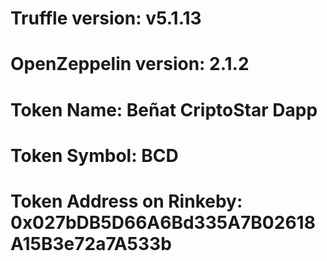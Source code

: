 # Truffle version: v5.1.13
# OpenZeppelin version: 2.1.2
# Token Name: Beñat CriptoStar Dapp
# Token Symbol: BCD
# Token Address on Rinkeby: 0x027bDB5D66A6Bd335A7B02618A15B3e72a7A533b